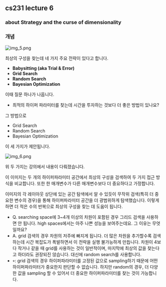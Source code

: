 ## cs231 lecture 6
### about Strategy and the curse of dimensionality

### 개념

![img_5.png](img_5.png)

최상의 구성을 찾는데 네 가지 주요 전략이 있다고 합니다.

- **Babysitting (aka Trial & Error)**
- **Grid Search**
- **Random Search**
- **Bayesian Optimization**

이때 질문 하나가 나옵니다.

- 최적의 하이퍼 파라미터를 찾는데 시간을 투자하는 것보다 더 좋은 방법이 있나요?

그 방법으로 

- Grid Search
- Random Search
- Bayesian Optimization

이 세 가지가 제안됩니다.

![img_6.png](img_6.png)

위 두 가지는 강의에서 내용이 다뤄졌습니다.

이 이미지는 두 개의 하이퍼파라미터 공간에서 최상의 구성을 검색하여 두 가지 접근 방식을 비교합니다. 또한 한 매개변수가 다른 매개변수보다 더 중요하다고 가정합니다.

이미지의 각 레이아웃 상단에 있는 공간 탐색에서 알 수 있듯이 무작위 검색(특히 더 중요한 변수의 경우)을 통해 하이퍼파라미터 공간을 더 광범위하게 탐색했습니다. 이렇게 하면 더 적은 수의 반복으로 최상의 구성을 찾는 데 도움이 됩니다.

- Q. searching space에 3~4개 이상의 차원이 포함된 경우 그리드 검색을 사용하면 안 됩니다. high spaces에서는 아주 나쁜 성능을 보여주는데요. 그 이유는 무엇일까요?
- A. grid 검색의 경우 차원의 저주에 빠지게 됩니다. 더 많은 차원을 추가할수록 검색하는데 시간 복잡도가 폭발하면서 이 전략을 실행 불가능하게 만듭니다. 차원이 4보다 작거나 같을 때 grid를 사용하는 것이 일반적이며, 마지막에 최상의 값을 찾는다고 하더라도 권장되진 않습니다. 대신에 random search를 사용합니다.
- `+`: grid 검색의 경우 하이퍼파라미터를 고정된 값으로 sampling하기 때문에 어떤 하이퍼파라미터가 중요한지 판단할 수 없습니다. 하지만 random의 경우, 더 다양한 값을 sampling 할 수 있어서 더 중요한 하이퍼파라미터를 찾는 것이 가능합니다.
